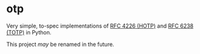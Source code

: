 # otp

Very simple, to-spec implementations of
[RFC 4226 (HOTP)](https://datatracker.ietf.org/doc/html/rfc4226) 
and 
[RFC 6238 (TOTP)](https://datatracker.ietf.org/doc/html/rfc6238)
in Python. 

This project _may_ be renamed in the future.